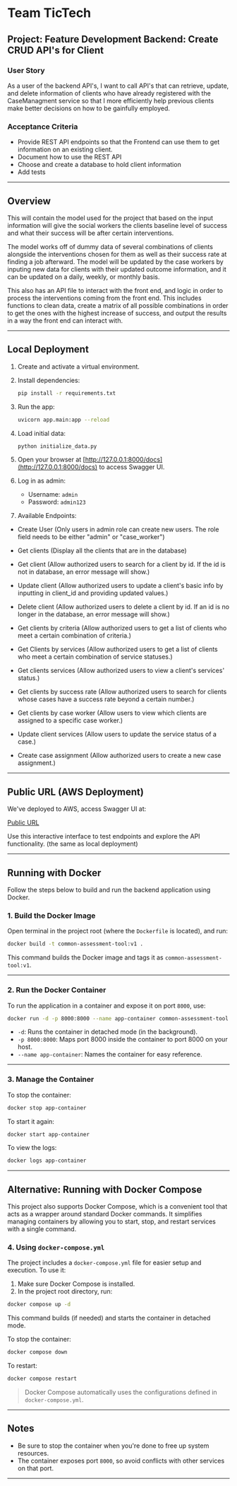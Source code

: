 <!-- Team TicTech 

Project -- Feature Development Backend: Create CRUD API's for Client

User Story

As a user of the backend API's, I want to call API's that can retrieve, update, and delete information of clients who have already registered with the CaseManagment service so that I more efficiently help previous clients make better decisions on how to be gainfully employed.

Acceptance Criteria
- Provide REST API endpoints so that the Frontend can use them to get information on an existing client.
- Document how to use the REST API
- Choose and create a database to hold client information
- Add tests


This will contain the model used for the project that based on the input information will give the social workers the clients baseline level of success and what their success will be after certain interventions.

The model works off of dummy data of several combinations of clients alongside the interventions chosen for them as well as their success rate at finding a job afterward. The model will be updated by the case workers by inputing new data for clients with their updated outcome information, and it can be updated on a daily, weekly, or monthly basis.

This also has an API file to interact with the front end, and logic in order to process the interventions coming from the front end. This includes functions to clean data, create a matrix of all possible combinations in order to get the ones with the highest increase of success, and output the results in a way the front end can interact with.

-------------------------How to Use-------------------------
1. In the virtual environment you've created for this project, install all dependencies in requirements.txt (pip install -r requirements.txt)

2. Run the app (uvicorn app.main:app --reload)

3. Load data into database (python initialize_data.py)

4. Go to SwaggerUI (http://127.0.0.1:8000/docs)

4. Log in as admin (username: admin password: admin123)

5. Click on each endpoint to use
-Create User (Only users in admin role can create new users. The role field needs to be either "admin" or "case_worker")

-Get clients (Display all the clients that are in the database)

-Get client (Allow authorized users to search for a client by id. If the id is not in database, an error message will show.)

-Update client (Allow authorized users to update a client's basic info by inputting in client_id and providing updated values.)

-Delete client (Allow authorized users to delete a client by id. If an id is no longer in the database, an error message will show.)

-Get clients by criteria (Allow authorized users to get a list of clients who meet a certain combination of criteria.)

-Get Clients by services (Allow authorized users to get a list of clients who meet a certain combination of service statuses.)

-Get clients services (Allow authorized users to view a client's services' status.)

-Get clients by success rate (Allow authorized users to search for clients whose cases have a success rate beyond a certain number.)

-Get clients by case worker (Allow users to view which clients are assigned to a specific case worker.)

-Update client services (Allow users to update the service status of a case.)

-Create case assignment (Allow authorized users to create a new case assignment.) -->

# Team TicTech

## Project: Feature Development Backend: Create CRUD API's for Client

### User Story

As a user of the backend API's, I want to call API's that can retrieve, update, and delete information of clients who have already registered with the CaseManagment service so that I more efficiently help previous clients make better decisions on how to be gainfully employed.

### Acceptance Criteria

- Provide REST API endpoints so that the Frontend can use them to get information on an existing client.
- Document how to use the REST API
- Choose and create a database to hold client information
- Add tests

---

## Overview

This will contain the model used for the project that based on the input information will give the social workers the clients baseline level of success and what their success will be after certain interventions.

The model works off of dummy data of several combinations of clients alongside the interventions chosen for them as well as their success rate at finding a job afterward. The model will be updated by the case workers by inputing new data for clients with their updated outcome information, and it can be updated on a daily, weekly, or monthly basis.

This also has an API file to interact with the front end, and logic in order to process the interventions coming from the front end. This includes functions to clean data, create a matrix of all possible combinations in order to get the ones with the highest increase of success, and output the results in a way the front end can interact with.

---

## Local Deployment

1. Create and activate a virtual environment.
2. Install dependencies:

   ```bash
   pip install -r requirements.txt
   ```

3. Run the app:

   ```bash
   uvicorn app.main:app --reload
   ```

4. Load initial data:

   ```bash
   python initialize_data.py
   ```

5. Open your browser at [http://127.0.0.1:8000/docs](http://127.0.0.1:8000/docs) to access Swagger UI.

6. Log in as admin:
   - Username: `admin`
   - Password: `admin123`

7. Available Endpoints:

- Create User (Only users in admin role can create new users. The role field needs to be either "admin" or "case_worker")

- Get clients (Display all the clients that are in the database)

- Get client (Allow authorized users to search for a client by id. If the id is not in database, an error message will show.)

- Update client (Allow authorized users to update a client's basic info by inputting in client_id and providing updated values.)

- Delete client (Allow authorized users to delete a client by id. If an id is no longer in the database, an error message will show.)

- Get clients by criteria (Allow authorized users to get a list of clients who meet a certain combination of criteria.)

- Get Clients by services (Allow authorized users to get a list of clients who meet a certain combination of service statuses.)

- Get clients services (Allow authorized users to view a client's services' status.)

- Get clients by success rate (Allow authorized users to search for clients whose cases have a success rate beyond a certain number.)

- Get clients by case worker (Allow users to view which clients are assigned to a specific case worker.)

- Update client services (Allow users to update the service status of a case.)

- Create case assignment (Allow authorized users to create a new case assignment.)

---

## Public URL (AWS Deployment)

We've deployed to AWS, access Swagger UI at:


[Public URL](http://ec2-3-141-168-148.us-east-2.compute.amazonaws.com:8000/docs)


Use this interactive interface to test endpoints and explore the API functionality. (the same as local deployment)

---

## Running with Docker

Follow the steps below to build and run the backend application using Docker.

### 1. Build the Docker Image

Open terminal in the project root (where the `Dockerfile` is located), and run:

```bash
docker build -t common-assessment-tool:v1 .
```

This command builds the Docker image and tags it as `common-assessment-tool:v1`.

---

### 2. Run the Docker Container

To run the application in a container and expose it on port `8000`, use:

```bash
docker run -d -p 8000:8000 --name app-container common-assessment-tool:v1
```

- `-d`: Runs the container in detached mode (in the background).
- `-p 8000:8000`: Maps port 8000 inside the container to port 8000 on your host.
- `--name app-container`: Names the container for easy reference.

---

### 3. Manage the Container

To stop the container:

```bash
docker stop app-container
```

To start it again:

```bash
docker start app-container
```

To view the logs:

```bash
docker logs app-container
```

---

## Alternative: Running with Docker Compose

This project also supports Docker Compose, which is a convenient tool that acts as a wrapper around standard Docker commands. It simplifies managing containers by allowing you to start, stop, and restart services with a single command.

### 4. Using `docker-compose.yml`

The project includes a `docker-compose.yml` file for easier setup and execution. To use it:

1. Make sure Docker Compose is installed.
2. In the project root directory, run:

```bash
docker compose up -d
```

This command builds (if needed) and starts the container in detached mode.

To stop the container:

```bash
docker compose down
```

To restart:

```bash
docker compose restart
```

> Docker Compose automatically uses the configurations defined in `docker-compose.yml`.

---


## Notes

- Be sure to stop the container when you're done to free up system resources.
- The container exposes port `8000`, so avoid conflicts with other services on that port.

---